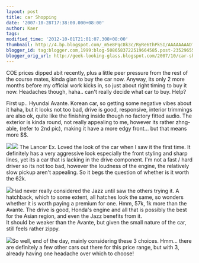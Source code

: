 ```yaml
---
layout: post
title: car Shopping
date: '2007-10-28T17:38:00.000+08:00'
author: Kaer
tags: 
modified_time: '2012-10-01T21:01:07.308+08:00'
thumbnail: http://4.bp.blogspot.com/_m5e8Pqc8k3c/RyRe6thPkSI/AAAAAAAADTs/R98gvbYsLo8/s72-c/avante.jpg
blogger_id: tag:blogger.com,1999:blog-5086583722519664585.post-2352965518359061273
blogger_orig_url: http://geek-looking-glass.blogspot.com/2007/10/car-shopping.html
---
```


COE prices dipped abit recently, plus a little peer pressure from 
the rest of the course mates, kinda gian to buy the car now. Anyway, its only 
2 more months before my official work kicks in, so just about right timing to 
buy it now. Headaches though, haha.. can't really decide what car to buy. 
Help? 

First up.. Hyundai Avante. Korean car, so 
getting some negative vibes about it haha, but it looks not too bad, drive is 
good, responsive, interior trimmings are also ok, quite like the finishing 
inside though no factory fitted audio. The exterior is kinda round, not really 
appealing to me, however its rather zhng-able, (refer to 2nd pic), making it 
have a more edgy front... but that means more $$. 

![](http://4.bp.blogspot.com/_m5e8Pqc8k3c/RyRe6thPkSI/AAAAAAAADTs/R98gvbYsLo8/s1600/avante.jpg)![](http://3.bp.blogspot.com/_m5e8Pqc8k3c/RyRjFdhPkWI/AAAAAAAADUM/HhFpXSE4jKE/s1600/AvanteBK05.jpg) 
The Lancer Ex. Loved the look of the car 
when I saw it the first time. It definitely has a very aggressive look 
especially the front styling and sharp lines, yet its a car that is lacking in 
the drive component. I'm not a fast / hard driver so its not too bad, however 
the loudness of the engine, the relatively slow pickup aren't appealing. So it 
begs the question of whether is it worth the 62k. 

![](http://3.bp.blogspot.com/_m5e8Pqc8k3c/RyRe7dhPkUI/AAAAAAAADT8/BpNnwLrHnlM/s1600/lancer-ex.jpg)Had never really considered the Jazz until saw 
the others trying it. A hatchback, which to some extent, all hatches look the 
same, so wonders whether it is worth paying a premium for one. Hmm, 57k, 1k 
more than the Avante. The drive is good, Honda's engine and all that is 
possibly the best for the Asian region, and even the Jazz benefits from it.  
It should be weaker than the Avante, but given the small nature of the car, 
still feels rather zippy. 

![](http://4.bp.blogspot.com/_m5e8Pqc8k3c/RyRe7thPkVI/AAAAAAAADUE/by_kNF2j_cA/s1600/jazz-thumb.jpg)So well, end of the day, mainly considering 
these 3 choices. Hmm... there are definitely a few other cars out there for 
this price range, but with 3, already having one headache over which to 
choose! 